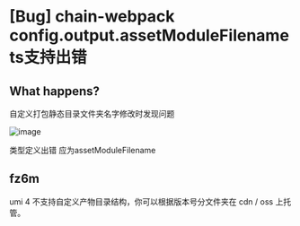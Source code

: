 # [Bug] chain-webpack config.output.assetModuleFilename ts支持出错

  <!--
感谢您向我们反馈问题，为了高效的解决问题，我们期望你能提供以下信息：
-->

## What happens?

自定义打包静态目录文件夹名字修改时发现问题

![image](https://github.com/umijs/umi/assets/95938844/2d7b7476-aee9-44c4-918f-063b24b5352d)

类型定义出错 应为assetModuleFilename

## fz6m

umi 4 不支持自定义产物目录结构，你可以根据版本号分文件夹在 cdn / oss 上托管。
